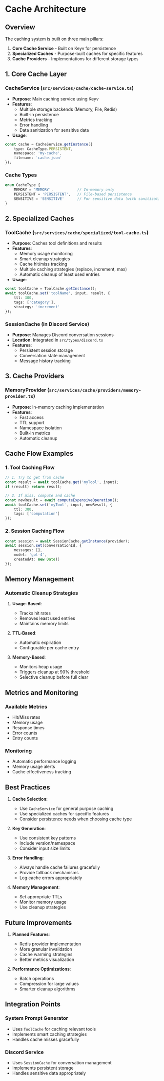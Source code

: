 # Cache Architecture

## Overview
The caching system is built on three main pillars:
1. **Core Cache Service** - Built on Keyv for persistence
2. **Specialized Caches** - Purpose-built caches for specific features
3. **Cache Providers** - Implementations for different storage types

## 1. Core Cache Layer

### CacheService (`src/services/cache/cache-service.ts`)
- **Purpose**: Main caching service using Keyv
- **Features**:
  - Multiple storage backends (Memory, File, Redis)
  - Built-in persistence
  - Metrics tracking
  - Error handling
  - Data sanitization for sensitive data
- **Usage**:
```typescript
const cache = CacheService.getInstance({
    type: CacheType.PERSISTENT,
    namespace: 'my-cache',
    filename: 'cache.json'
});
```

### Cache Types
```typescript
enum CacheType {
    MEMORY = 'MEMORY',           // In-memory only
    PERSISTENT = 'PERSISTENT',   // File-based persistence
    SENSITIVE = 'SENSITIVE'      // For sensitive data (with sanitization)
}
```

## 2. Specialized Caches

### ToolCache (`src/services/cache/specialized/tool-cache.ts`)
- **Purpose**: Caches tool definitions and results
- **Features**:
  - Memory usage monitoring
  - Smart cleanup strategies
  - Cache hit/miss tracking
  - Multiple caching strategies (replace, increment, max)
  - Automatic cleanup of least used entries
- **Usage**:
```typescript
const toolCache = ToolCache.getInstance();
await toolCache.set('toolName', input, result, {
    ttl: 300,
    tags: ['category'],
    strategy: 'increment'
});
```

### SessionCache (in Discord Service)
- **Purpose**: Manages Discord conversation sessions
- **Location**: Integrated in `src/types/discord.ts`
- **Features**:
  - Persistent session storage
  - Conversation state management
  - Message history tracking

## 3. Cache Providers

### MemoryProvider (`src/services/cache/providers/memory-provider.ts`)
- **Purpose**: In-memory caching implementation
- **Features**:
  - Fast access
  - TTL support
  - Namespace isolation
  - Built-in metrics
  - Automatic cleanup

## Cache Flow Examples

### 1. Tool Caching Flow
```typescript
// 1. Try to get from cache
const result = await toolCache.get('myTool', input);
if (result) return result;

// 2. If miss, compute and cache
const newResult = await computeExpensiveOperation();
await toolCache.set('myTool', input, newResult, {
    ttl: 300,
    tags: ['computation']
});
```

### 2. Session Caching Flow
```typescript
const session = await SessionCache.getInstance(provider);
await session.set(conversationId, {
    messages: [],
    model: 'gpt-4',
    createdAt: new Date()
});
```

## Memory Management

### Automatic Cleanup Strategies
1. **Usage-Based**:
   - Tracks hit rates
   - Removes least used entries
   - Maintains memory limits

2. **TTL-Based**:
   - Automatic expiration
   - Configurable per cache entry

3. **Memory-Based**:
   - Monitors heap usage
   - Triggers cleanup at 90% threshold
   - Selective cleanup before full clear

## Metrics and Monitoring

### Available Metrics
- Hit/Miss rates
- Memory usage
- Response times
- Error counts
- Entry counts

### Monitoring
- Automatic performance logging
- Memory usage alerts
- Cache effectiveness tracking

## Best Practices

1. **Cache Selection**:
   - Use `CacheService` for general purpose caching
   - Use specialized caches for specific features
   - Consider persistence needs when choosing cache type

2. **Key Generation**:
   - Use consistent key patterns
   - Include version/namespace
   - Consider input size limits

3. **Error Handling**:
   - Always handle cache failures gracefully
   - Provide fallback mechanisms
   - Log cache errors appropriately

4. **Memory Management**:
   - Set appropriate TTLs
   - Monitor memory usage
   - Use cleanup strategies

## Future Improvements

1. **Planned Features**:
   - Redis provider implementation
   - More granular invalidation
   - Cache warming strategies
   - Better metrics visualization

2. **Performance Optimizations**:
   - Batch operations
   - Compression for large values
   - Smarter cleanup algorithms

## Integration Points

### System Prompt Generator
- Uses `ToolCache` for caching relevant tools
- Implements smart caching strategies
- Handles cache misses gracefully

### Discord Service
- Uses `SessionCache` for conversation management
- Implements persistent storage
- Handles sensitive data appropriately 